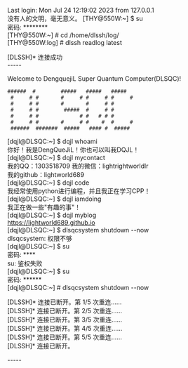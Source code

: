 Last login: Mon Jul 24 12:19:02 2023 from 127.0.0.1   
没有人的文明，毫无意义。 
\[THY@550W\:\~\] \$ su  
密码: \*\*\*\*\*\*\*\*  
\[THY@550W\:\~\] \# cd /home/dlssh/log/  
\[THY@550W\:log\] \# dlssh readlog latest  

\[DLSSH\]\* 连接成功  
\-----

Welcome to DengquejiL Super Quantum Computer\(DLSQC\)!  
<!-- 想不到吧，DLSQC是真的存在的(doge) -->  
<!-- https://smms.app/image/Bjm79bJGSTCDMEN -->  
```
######  #        #####   #####   #####  
 #     # #       #     # #     # #     # 
 #     # #       #       #     # #       
 #     # #        #####  #     # #       
 #     # #             # #   # # #       
 #     # #       #     # #    #  #     # 
 ######  #######  #####   #### #  #####
```
\[dqjl@DLSQC\:\~\] \$ dqjl whoami  
你好！我是DengQueJiL！你也可以叫我DQJL！  
\[dqjl@DLSQC\:\~\] \$ dqjl mycontact  
我的QQ：1303518709
我的微信：lightrightworldlr  
我的github：lightworld689  
\[dqjl@DLSQC\:\~\] \$ dqjl code  
我经常使用python进行编程，并且我正在学习CPP！  
\[dqjl@DLSQC\:\~\] \$ dqjl iamdoing  
我正在做一些"有趣的事"！  
\[dqjl@DLSQC\:\~\] \$ dqjl myblog  
https://lightworld689.github.io  
\[dqjl@DLSQC\:\~\] \$ dlsqcsystem shutdown --now  
dlsqcsystem: 权限不够  
\[dqjl@DLSQC\:\~\] \$ su  
密码: \*\*\*\*  
su: 鉴权失败  
\[dqjl@DLSQC\:\~\] \$ su  
密码: \*\*\*\*\*\*  
\[dqjl@DLSQC\:\~\] \# dlsqcsystem shutdown --now  
  
\[DLSSH\]\* 连接已断开。第 1/5 次重连……  
\[DLSSH\]\* 连接已断开。第 2/5 次重连……  
\[DLSSH\]\* 连接已断开。第 3/5 次重连……  
\[DLSSH\]\* 连接已断开。第 4/5 次重连……  
\[DLSSH\]\* 连接已断开。第 5/5 次重连……  
\[DLSSH\]\* 连接已断开。  

\-\-\-\-\-  
